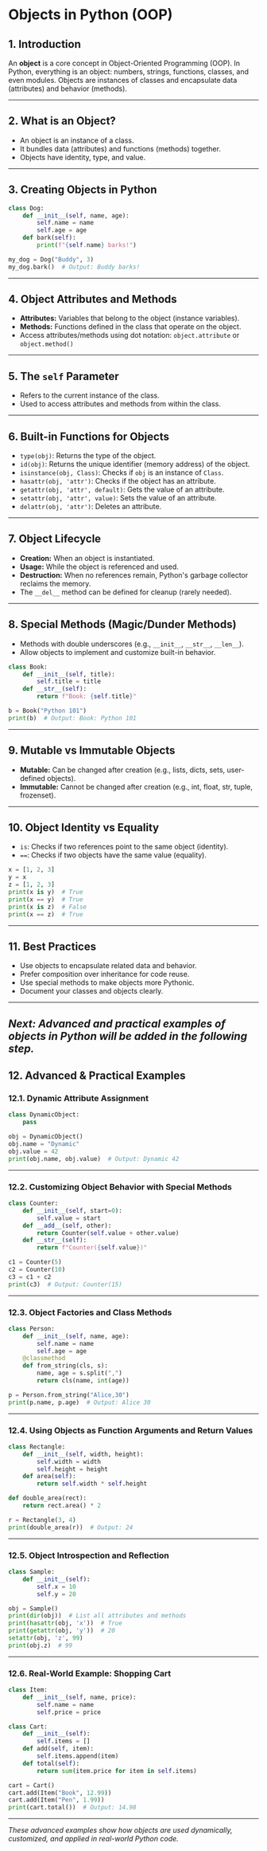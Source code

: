 # Objects in Python (OOP)

## 1. Introduction

An **object** is a core concept in Object-Oriented Programming (OOP). In Python, everything is an object: numbers, strings, functions, classes, and even modules. Objects are instances of classes and encapsulate data (attributes) and behavior (methods).

---

## 2. What is an Object?

- An object is an instance of a class.
- It bundles data (attributes) and functions (methods) together.
- Objects have identity, type, and value.

---

## 3. Creating Objects in Python

```python
class Dog:
    def __init__(self, name, age):
        self.name = name
        self.age = age
    def bark(self):
        print(f"{self.name} barks!")

my_dog = Dog("Buddy", 3)
my_dog.bark()  # Output: Buddy barks!
```

---

## 4. Object Attributes and Methods

- **Attributes:** Variables that belong to the object (instance variables).
- **Methods:** Functions defined in the class that operate on the object.
- Access attributes/methods using dot notation: `object.attribute` or `object.method()`

---

## 5. The `self` Parameter

- Refers to the current instance of the class.
- Used to access attributes and methods from within the class.

---

## 6. Built-in Functions for Objects

- `type(obj)`: Returns the type of the object.
- `id(obj)`: Returns the unique identifier (memory address) of the object.
- `isinstance(obj, Class)`: Checks if `obj` is an instance of `Class`.
- `hasattr(obj, 'attr')`: Checks if the object has an attribute.
- `getattr(obj, 'attr', default)`: Gets the value of an attribute.
- `setattr(obj, 'attr', value)`: Sets the value of an attribute.
- `delattr(obj, 'attr')`: Deletes an attribute.

---

## 7. Object Lifecycle

- **Creation:** When an object is instantiated.
- **Usage:** While the object is referenced and used.
- **Destruction:** When no references remain, Python's garbage collector reclaims the memory.
- The `__del__` method can be defined for cleanup (rarely needed).

---

## 8. Special Methods (Magic/Dunder Methods)

- Methods with double underscores (e.g., `__init__`, `__str__`, `__len__`).
- Allow objects to implement and customize built-in behavior.

```python
class Book:
    def __init__(self, title):
        self.title = title
    def __str__(self):
        return f"Book: {self.title}"

b = Book("Python 101")
print(b)  # Output: Book: Python 101
```

---

## 9. Mutable vs Immutable Objects

- **Mutable:** Can be changed after creation (e.g., lists, dicts, sets, user-defined objects).
- **Immutable:** Cannot be changed after creation (e.g., int, float, str, tuple, frozenset).

---

## 10. Object Identity vs Equality

- `is`: Checks if two references point to the same object (identity).
- `==`: Checks if two objects have the same value (equality).

```python
x = [1, 2, 3]
y = x
z = [1, 2, 3]
print(x is y)  # True
print(x == y)  # True
print(x is z)  # False
print(x == z)  # True
```

---

## 11. Best Practices

- Use objects to encapsulate related data and behavior.
- Prefer composition over inheritance for code reuse.
- Use special methods to make objects more Pythonic.
- Document your classes and objects clearly.

---

*Next: Advanced and practical examples of objects in Python will be added in the following step.*
---

## 12. Advanced & Practical Examples

### 12.1. Dynamic Attribute Assignment

```python
class DynamicObject:
    pass

obj = DynamicObject()
obj.name = "Dynamic"
obj.value = 42
print(obj.name, obj.value)  # Output: Dynamic 42
```

---

### 12.2. Customizing Object Behavior with Special Methods

```python
class Counter:
    def __init__(self, start=0):
        self.value = start
    def __add__(self, other):
        return Counter(self.value + other.value)
    def __str__(self):
        return f"Counter({self.value})"

c1 = Counter(5)
c2 = Counter(10)
c3 = c1 + c2
print(c3)  # Output: Counter(15)
```

---

### 12.3. Object Factories and Class Methods

```python
class Person:
    def __init__(self, name, age):
        self.name = name
        self.age = age
    @classmethod
    def from_string(cls, s):
        name, age = s.split(",")
        return cls(name, int(age))

p = Person.from_string("Alice,30")
print(p.name, p.age)  # Output: Alice 30
```

---

### 12.4. Using Objects as Function Arguments and Return Values

```python
class Rectangle:
    def __init__(self, width, height):
        self.width = width
        self.height = height
    def area(self):
        return self.width * self.height

def double_area(rect):
    return rect.area() * 2

r = Rectangle(3, 4)
print(double_area(r))  # Output: 24
```

---

### 12.5. Object Introspection and Reflection

```python
class Sample:
    def __init__(self):
        self.x = 10
        self.y = 20

obj = Sample()
print(dir(obj))  # List all attributes and methods
print(hasattr(obj, 'x'))  # True
print(getattr(obj, 'y'))  # 20
setattr(obj, 'z', 99)
print(obj.z)  # 99
```

---

### 12.6. Real-World Example: Shopping Cart

```python
class Item:
    def __init__(self, name, price):
        self.name = name
        self.price = price

class Cart:
    def __init__(self):
        self.items = []
    def add(self, item):
        self.items.append(item)
    def total(self):
        return sum(item.price for item in self.items)

cart = Cart()
cart.add(Item("Book", 12.99))
cart.add(Item("Pen", 1.99))
print(cart.total())  # Output: 14.98
```

---

*These advanced examples show how objects are used dynamically, customized, and applied in real-world Python code.*
